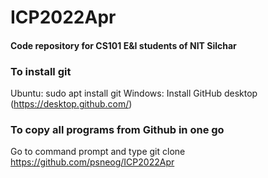 # ICP2022Apr
#### Code repository for CS101 E&I students of NIT Silchar

### To install git
  Ubuntu: sudo apt install git
  Windows: Install GitHub desktop (https://desktop.github.com/)

### To copy all programs from Github in one go
Go to command prompt and type
    git clone https://github.com/psneog/ICP2022Apr
